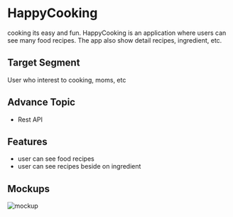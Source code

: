 # HappyCooking
cooking its easy and fun. HappyCooking is an application where users can see many food recipes. The app also show detail recipes, ingredient, etc.
## Target Segment
User who interest to cooking, moms, etc
## Advance Topic
- Rest API
## Features
- user can see food recipes
- user can see recipes beside on ingredient
## Mockups
![mockup](https://github.com/mekas/mb1313600022/blob/master/1313618009/Mockup%20Happy%20cooking/mockup.png)
